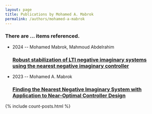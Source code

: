 ```yaml
---
layout: page
title: Publications by Mohamed A. Mabrok
permalink: /authors/mohamed-a-mabrok
---
```


<h3 id="number-posts">There are ... items referenced.</h3>
<ul class="post-list">
<li><span class='post-meta'>2024 -- Mohamed Mabrok, Mahmoud Abdelrahim</span><h3><a class='post-link' href="{{ site.baseurl }}/robust-stabilization-of-lti-negative-imaginary-systems-using-the-nearest-negative-imaginary-controller">Robust stabilization of LTI negative imaginary systems using the nearest negative imaginary controller</a></h3></li>
<li><span class='post-meta'>2023 -- Mohamed A. Mabrok</span><h3><a class='post-link' href="{{ site.baseurl }}/finding-the-nearest-negative-imaginary-system-with-application-to-near-optimal-controller-design">Finding the Nearest Negative Imaginary System with Application to Near-Optimal Controller Design</a></h3></li>

</ul>
{% include count-posts.html %}
